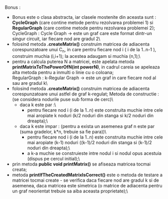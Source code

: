 Bonus :
- Bonus este o clasa abstracta, iar clasele mostenite din aceasta sunt : **CycleGraph** (care contine metode pentru rezolvarea problemei 1) si **RegularGraph** (care contine metode pentru rezolvarea problemei 2);\
CycleGraph : 
Cycle Graph -> este un graf care este format dintr-un singur circuit, iar fiecare nod are gradul 2\
- folosind metoda **.createMatrix()** construim matricea de adiacenta corespunzatoare unui C<sub>n</sub>, in care pentru fiecare nod i ( i de la 1..n-1 ), construim muchia (i,i+1); la acestea adaugam si muchia (n,1);\
- pentru a calcula puterea N a matricei, este apelata metoda **printMatrixToThePowerOfN(int powerN)**, in cadrul careia se apeleaza alta metoda pentru a inmulti o linie cu o coloana;\
RegularGraph :
k-Regular Graph -> este un graf in care fiecare nod al sau are gradul k\
- folosind metoda **.createMatrix()** construim matricea de adiacenta corespunzatoare unui astfel de graf k-regulat; Metoda de constructie :(se considera nodurile puse sub forma de cerc)\
    - daca k este par :\
        - pentru fiecare nod i (i de la 1..n) este construita muchie intre cele mai aropiate k noduri (k/2 noduri din stanga si k/2 noduri din dreapta);\
    - daca k este impar : (pentru a exista un asemenea graf n este par (suma gradelor, k*n, trebuie sa fie para))\
        - pentru fiecare nod i (i de la 1..n) este construita muchie intre cele mai aropiate (k-1) noduri ((k-1)/2 noduri din stanga si (k-1)/2 noduri din dreapta);\
        - a k-a muchie se construieste intre nodul i si nodul opus acestuia (dispus pe cercul initial);\
- prin metoda **public void printMatrix()** se afiseaza matricea tocmai creata;
- metoda **printIfTheCreatedMatrixIsCorrect()** este o metoda de testare a matricei tocmai create - se verifica daca fiecare nod are gradul k si de asemenea, daca matricea este simetrica (o matrice de adiacenta pentru un graf neorientat trebuie sa aiba aceasta proprietate);\
